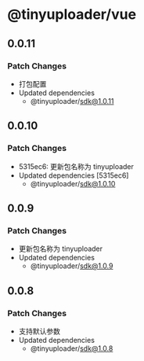 # @tinyuploader/vue

## 0.0.11

### Patch Changes

- 打包配置
- Updated dependencies
  - @tinyuploader/sdk@1.0.11

## 0.0.10

### Patch Changes

- 5315ec6: 更新包名称为 tinyuploader
- Updated dependencies [5315ec6]
  - @tinyuploader/sdk@1.0.10

## 0.0.9

### Patch Changes

- 更新包名称为 tinyuploader
- Updated dependencies
  - @tinyuploader/sdk@1.0.9

## 0.0.8

### Patch Changes

- 支持默认参数
- Updated dependencies
  - @tinyuploader/sdk@1.0.8
